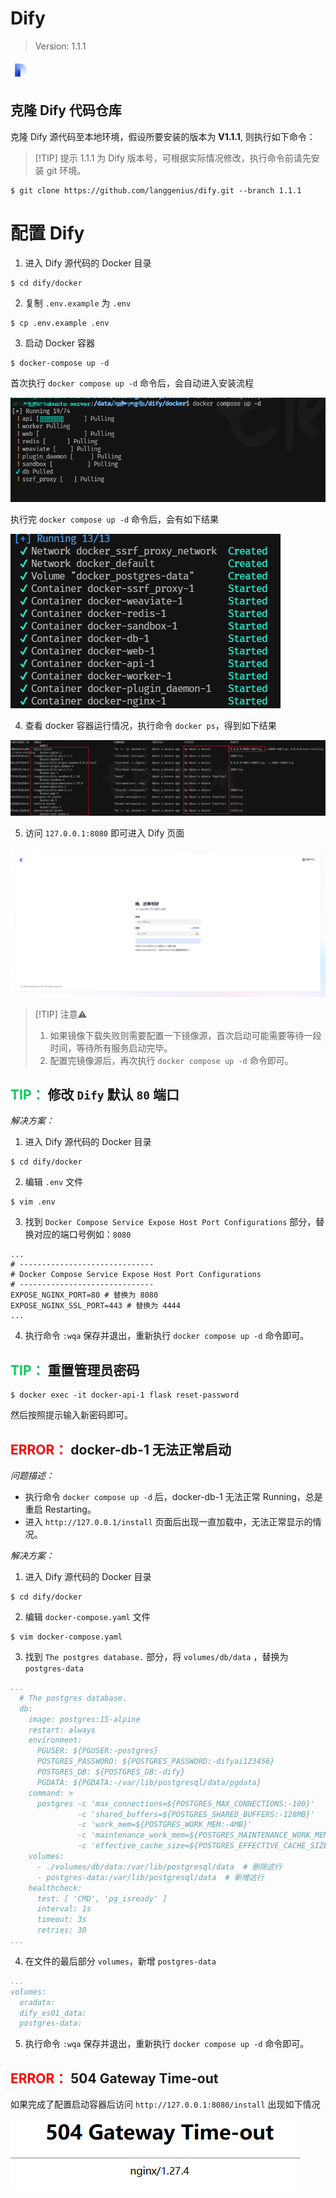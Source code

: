 # Dify
> Version: 1.1.1

![logo](./assets/logo.webp)

## 克隆 Dify 代码仓库
克隆 Dify 源代码至本地环境，假设所要安装的版本为 <b>V1.1.1</b>, 则执行如下命令：

> [!TIP] 提示
> 1.1.1 为 Dify 版本号，可根据实际情况修改，执行命令前请先安装 git 环境。

```bash:no-line-numbers
$ git clone https://github.com/langgenius/dify.git --branch 1.1.1
```

# 配置 Dify

1. 进入 Dify 源代码的 Docker 目录

```bash:no-line-numbers
$ cd dify/docker
```

2. 复制 `.env.example` 为 `.env`
```bash:no-line-numbers
$ cp .env.example .env
```

3. 启动 Docker 容器

```bash:no-line-numbers
$ docker-compose up -d
```

首次执行 `docker compose up -d` 命令后，会自动进入安装流程

![install](./assets/install.png)

执行完 `docker compose up -d` 命令后，会有如下结果

![running](./assets/running.png)

4. 查看 docker 容器运行情况，执行命令 `docker ps`，得到如下结果

![docker-ps](./assets/docker-ps.png)

5. 访问 `127.0.0.1:8080` 即可进入 Dify 页面

![login](./assets/login.png)



> [!TIP] 注意⚠️
> 1. 如果镜像下载失败则需要配置一下镜像源，首次启动可能需要等待一段时间，等待所有服务启动完毕。
> 2. 配置完镜像源后，再次执行 `docker compose up -d` 命令即可。


## <span style="color:#0CCA5D;">TIP：</span> 修改 `Dify` 默认 `80` 端口

<i>解决方案：</i>

1. 进入 Dify 源代码的 Docker 目录

```bash:no-line-numbers
$ cd dify/docker
```

2. 编辑 `.env` 文件

```bash:no-line-numbers
$ vim .env
```

3. 找到 `Docker Compose Service Expose Host Port Configurations` 部分，替换对应的端口号例如：`8080`
```env 5,6
...
# ------------------------------
# Docker Compose Service Expose Host Port Configurations
# ------------------------------
EXPOSE_NGINX_PORT=80 # 替换为 8080
EXPOSE_NGINX_SSL_PORT=443 # 替换为 4444
...
```

4. 执行命令 `:wqa` 保存并退出，重新执行 `docker compose up -d` 命令即可。


## <span style="color:#0CCA5D;">TIP：</span> 重置管理员密码


```bash:no-line-numbers
$ docker exec -it docker-api-1 flask reset-password
```

然后按照提示输入新密码即可。



## <span style="color:red;">ERROR：</span> docker-db-1 无法正常启动

<i>问题描述：</i>

- 执行命令 `docker compose up -d` 后，docker-db-1 无法正常 Running，总是重启 Restarting。
- 进入 `http://127.0.0.1/install` 页面后出现一直加载中，无法正常显示的情况。

<i>解决方案：</i>

1. 进入 Dify 源代码的 Docker 目录

```bash:no-line-numbers
$ cd dify/docker
```

2. 编辑 `docker-compose.yaml` 文件

```bash:no-line-numbers
$ vim docker-compose.yaml
```

3. 找到 `The postgres database.` 部分，将 `volumes/db/data` ，替换为 `postgres-data`

```yaml {18,19}
...
  # The postgres database.
  db:
    image: postgres:15-alpine
    restart: always
    environment:
      PGUSER: ${PGUSER:-postgres}
      POSTGRES_PASSWORD: ${POSTGRES_PASSWORD:-difyai123456}
      POSTGRES_DB: ${POSTGRES_DB:-dify}
      PGDATA: ${PGDATA:-/var/lib/postgresql/data/pgdata}
    command: >
      postgres -c 'max_connections=${POSTGRES_MAX_CONNECTIONS:-100}'
               -c 'shared_buffers=${POSTGRES_SHARED_BUFFERS:-128MB}'
               -c 'work_mem=${POSTGRES_WORK_MEM:-4MB}'
               -c 'maintenance_work_mem=${POSTGRES_MAINTENANCE_WORK_MEM:-64MB}'
               -c 'effective_cache_size=${POSTGRES_EFFECTIVE_CACHE_SIZE:-4096MB}'
    volumes:
      - ./volumes/db/data:/var/lib/postgresql/data  # 删除这行
      - postgres-data:/var/lib/postgresql/data  # 新增这行
    healthcheck:
      test: [ 'CMD', 'pg_isready' ]
      interval: 1s
      timeout: 3s
      retries: 30
...
```


4. 在文件的最后部分 `volumes`，新增 `postgres-data`
```yaml 5
...
volumes:
  oradata:
  dify_es01_data:
  postgres-data:
```

5. 执行命令 `:wqa` 保存并退出，重新执行 `docker compose up -d` 命令即可。

## <span style="color:red;">ERROR：</span> 504 Gateway Time-out

如果完成了配置启动容器后访问 `http://127.0.0.1:8080/install` 出现如下情况

![504](./assets/504.png)
